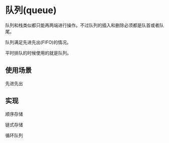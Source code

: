 # 队列(queue)

队列和栈类似都只能再两端进行操作。不过队列的插入和删除必须都是队首或者队尾。

队列满足先进先出(FIFO)的情况。

平时排队的时候使用的就是队列。

## 使用场景

先进先出

## 实现

顺序存储

链式存储

循环队列

